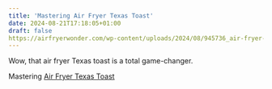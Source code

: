 ```yaml
---
title: 'Mastering Air Fryer Texas Toast'
date: 2024-08-21T17:18:05+01:00
draft: false
https://airfryerwonder.com/wp-content/uploads/2024/08/945736_air-fryer-texas-toast-high-detail-landscape-_xl-1024-v1-0.png
---
```


Wow, that air fryer Texas toast is a total game-changer.
<p></p>

<p>Mastering  <a href="https://airfryerwonder.com/air-fryer-texas-toast/">Air Fryer Texas Toast</a> </p>
